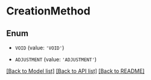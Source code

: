 # CreationMethod


## Enum

* `VOID` (value: `'VOID'`)

* `ADJUSTMENT` (value: `'ADJUSTMENT'`)

[[Back to Model list]](../README.md#documentation-for-models) [[Back to API list]](../README.md#documentation-for-api-endpoints) [[Back to README]](../README.md)


